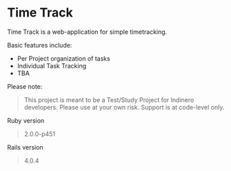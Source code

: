 Time Track
=========

Time Track is a web-application for simple timetracking.

Basic features include:
  - Per Project organization of tasks
  - Individual Task Tracking
  - TBA

Please note:

> This project is meant to be a Test/Study Project for Indinero developers.
> Please use at your own risk.  Support is at code-level only.

Ruby version
> 2.0.0-p451

Rails version
> 4.0.4